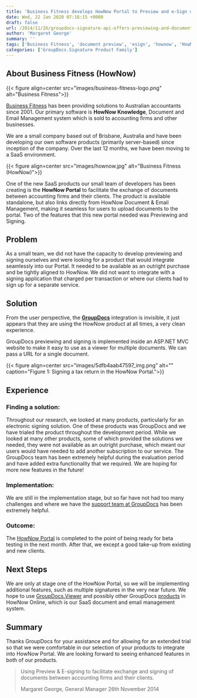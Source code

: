 ```yaml
---
title: 'Business Fitness develops HowNow Portal to Preview and e-Sign documents for Accounting Firms'
date: Wed, 22 Jan 2020 07:16:15 +0000
draft: false
url: /2014/11/26/groupdocs-signature-api-offers-previewing-and-document-e-signing-solution-for-accountancy-firms/
author: 'Margaret George'
summary: ''
tags: ['Business Fitness', 'document preview', 'esign', 'hownow', 'HowNow Portal', 'Success Stories']
categories: ['GroupDocs.Signature Product Family']
---
```


## About Business Fitness (HowNow)



{{< figure align=center src="images/business-fitness-logo.png" alt="Business Fitness">}}


[Business Fitness](https://www.businessfitness.com.au/) has been providing solutions to Australian accountants since 2001. Our primary software is **HowNow Knowledge**, Document and Email Management system which is sold to accounting firms and other businesses.

We are a small company based out of Brisbane, Australia and have been developing our own software products (primarily server-based) since inception of the company. Over the last 12 months, we have been moving to a SaaS environment.



{{< figure align=center src="images/hownow.jpg" alt="Business Fitness (HowNow)">}}


One of the new SaaS products our small team of developers has been creating is the **HowNow Portal** to facilitate the exchange of documents between accounting firms and their clients. The product is available standalone, but also links directly from HowNow Document & Email Management, making it seamless for users to upload documents to the portal. Two of the features that this new portal needed was Previewing and Signing. 

## Problem

As a small team, we did not have the capacity to develop previewing and signing ourselves and were looking for a product that would integrate seamlessly into our Portal. It needed to be available as an outright purchase and be tightly aligned to HowNow. We did not want to integrate with a signing application that charged per transaction or where our clients had to sign up for a separate service. 

## Solution

From the user perspective, the **[GroupDocs](https://www.groupdocs.com/)** integration is invisible, it just appears that they are using the HowNow product at all times, a very clean experience. 

GroupDocs previewing and signing is implemented inside an ASP.NET MVC website to make it easy to use as a viewer for multiple documents. We can pass a URL for a single document.



{{< figure align=center src="images/5dfb4aab47597_img.png" alt="" caption="Figure 1: Signing a tax return in the HowNow Portal.">}}


## Experience

### Finding a solution:

Throughout our research, we looked at many products, particularly for an electronic signing solution. One of these products was GroupDocs and we have trialed the product throughout the development period. While we looked at many other products, some of which provided the solutions we needed, they were not available as an outright purchase, which meant our users would have needed to add another subscription to our service. The GroupDocs team has been extremely helpful during the evaluation period and have added extra functionality that we required. We are hoping for more new features in the future!

### Implementation:

We are still in the implementation stage, but so far have not had too many challenges and where we have the [support team at GroupDocs](https://forum.groupdocs.com/) has been extremely helpful.

### Outcome:

The [HowNow Portal](https://www.businessfitness.com.au/solutions/hownow-portal/) is completed to the point of being ready for beta testing in the next month. After that, we except a good take-up from existing and new clients.

## Next Steps

We are only at stage one of the HowNow Portal, so we will be implementing additional features, such as multiple signatures in the very near future. We hope to use [GroupDocs.Viewer](https://products.groupdocs.com/viewer) and possibly other GroupDocs [products](https://products.groupdocs.com/) in HowNow Online, which is our SaaS document and email management system.

## Summary

Thanks GroupDocs for your assistance and for allowing for an extended trial so that we were comfortable in our selection of your products to integrate into HowNow Portal. We are looking forward to seeing enhanced features in both of our products.

> Using Preview & E-signing to facilitate exchange and signing of documents between accounting firms and their clients.
> 
> Margaret George, General Manager 26th November 2014




